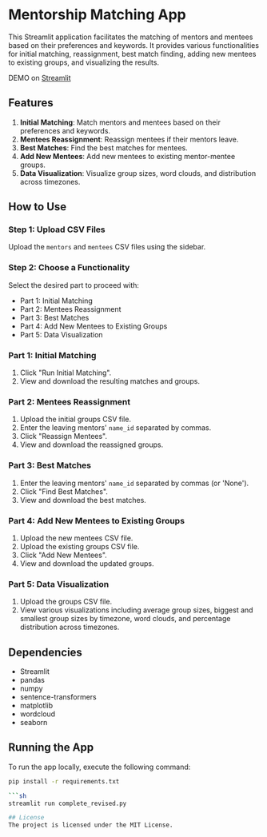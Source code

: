 
# Mentorship Matching App

This Streamlit application facilitates the matching of mentors and mentees based on their preferences and keywords. It provides various functionalities for initial matching, reassignment, best match finding, adding new mentees to existing groups, and visualizing the results.

DEMO on [Streamlit](https://matching-revised.streamlit.app/)

## Features

1. **Initial Matching**: Match mentors and mentees based on their preferences and keywords.
2. **Mentees Reassignment**: Reassign mentees if their mentors leave.
3. **Best Matches**: Find the best matches for mentees.
4. **Add New Mentees**: Add new mentees to existing mentor-mentee groups.
5. **Data Visualization**: Visualize group sizes, word clouds, and distribution across timezones.

## How to Use

### Step 1: Upload CSV Files
Upload the `mentors` and `mentees` CSV files using the sidebar.

### Step 2: Choose a Functionality
Select the desired part to proceed with:
- Part 1: Initial Matching
- Part 2: Mentees Reassignment
- Part 3: Best Matches
- Part 4: Add New Mentees to Existing Groups
- Part 5: Data Visualization

### Part 1: Initial Matching
1. Click "Run Initial Matching".
2. View and download the resulting matches and groups.

### Part 2: Mentees Reassignment
1. Upload the initial groups CSV file.
2. Enter the leaving mentors' `name_id` separated by commas.
3. Click "Reassign Mentees".
4. View and download the reassigned groups.

### Part 3: Best Matches
1. Enter the leaving mentors' `name_id` separated by commas (or 'None').
2. Click "Find Best Matches".
3. View and download the best matches.

### Part 4: Add New Mentees to Existing Groups
1. Upload the new mentees CSV file.
2. Upload the existing groups CSV file.
3. Click "Add New Mentees".
4. View and download the updated groups.

### Part 5: Data Visualization
1. Upload the groups CSV file.
2. View various visualizations including average group sizes, biggest and smallest group sizes by timezone, word clouds, and percentage distribution across timezones.

## Dependencies

- Streamlit
- pandas
- numpy
- sentence-transformers
- matplotlib
- wordcloud
- seaborn

## Running the App

To run the app locally, execute the following command:

```sh
pip install -r requirements.txt

```sh
streamlit run complete_revised.py

## License
The project is licensed under the MIT License.
